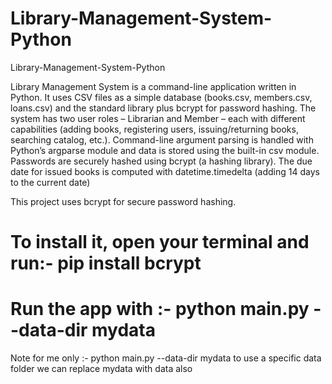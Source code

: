 # Library-Management-System-Python
Library-Management-System-Python

Library Management System is a command-line application written in Python. It uses CSV files as a simple database (books.csv, members.csv, loans.csv) and the standard library plus bcrypt for password hashing.
The system has two user roles – Librarian and Member – each with different capabilities (adding books, registering users, issuing/returning books, searching catalog, etc.).
Command-line argument parsing is handled with Python’s argparse module and data is stored using the built-in csv module. Passwords are securely hashed using bcrypt (a hashing library). 
The due date for issued books is computed with datetime.timedelta (adding 14 days to the current date)



This project uses bcrypt for secure password hashing.

# To install it, open your terminal and run:- pip install bcrypt

# Run the app with :- python main.py --data-dir mydata

Note for me only :- python main.py --data-dir mydata to use a specific data folder we can replace mydata with data also 
